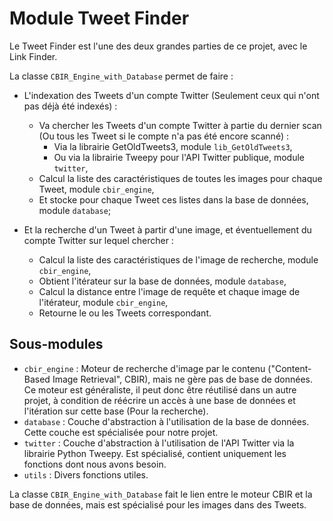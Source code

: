 # Module Tweet Finder

Le Tweet Finder est l'une des deux grandes parties de ce projet, avec le Link Finder.

La classe `CBIR_Engine_with_Database` permet de faire :
* L'indexation des Tweets d'un compte Twitter (Seulement ceux qui n'ont pas déjà été indexés) :
  - Va chercher les Tweets d'un compte Twitter à partie du dernier scan (Ou tous les Tweet si le compte n'a pas été encore scanné) :
    - Via la librairie GetOldTweets3, module `lib_GetOldTweets3`,
    - Ou via la librairie Tweepy pour l'API Twitter publique, module `twitter`,
  - Calcul la liste des caractéristiques de toutes les images pour chaque Tweet, module `cbir_engine`,
  - Et stocke pour chaque Tweet ces listes dans la base de données, module `database`;

* Et la recherche d'un Tweet à partir d'une image, et éventuellement du compte Twitter sur lequel chercher :
  - Calcul la liste des caractéristiques de l'image de recherche, module `cbir_engine`,
  - Obtient l'itérateur sur la base de données, module `database`,
  - Calcul la distance entre l'image de requête et chaque image de l'itérateur, module `cbir_engine`,
  - Retourne le ou les Tweets correspondant.

## Sous-modules

* `cbir_engine` : Moteur de recherche d'image par le contenu ("Content-Based Image Retrieval", CBIR), mais ne gère pas de base de données. Ce moteur est généraliste, il peut donc être réutilisé dans un autre projet, à condition de réécrire un accès à une base de données et l'itération sur cette base (Pour la recherche).
* `database` : Couche d'abstraction à l'utilisation de la base de données. Cette couche est spécialisée pour notre projet.
* `twitter` : Couche d'abstraction à l'utilisation de l'API Twitter via la librairie Python Tweepy. Est spécialisé, contient uniquement les fonctions dont nous avons besoin.
* `utils` : Divers fonctions utiles.

La classe `CBIR_Engine_with_Database` fait le lien entre le moteur CBIR et la base de données, mais est spécialisé pour les images dans des Tweets.
